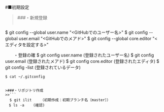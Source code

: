 #■初期設定

>###・新規登録
>>```
  $ git config --global user.name "<GitHubでのユーザー名>"
  $ git config --global user.email "<GitHubでのメアド>"
  $ git config --global core.editor "<エディタを設定する>"

　　・登録の確
    $ git config user.name    (登録されたユーザー名)
    $ git config user.email   (登録されたメアド)
    $ git config core.editor  (登録されたエディタ)
    $ git config -list        (登録されているデータ)


    $ cat ~/.gitconfig
```

>###・リポジトリ作成
>>```
  $ git ilit	（初期作成：初期ブランチ名〔master〕）
　$ ls -a	(確認)
```
